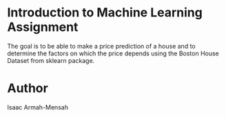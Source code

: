 # Introduction to Machine Learning Assignment
The goal is to be able to make a price prediction of a house and to determine the factors on which the price depends  using the  Boston House Dataset from sklearn package.

# Author
Isaac Armah-Mensah
